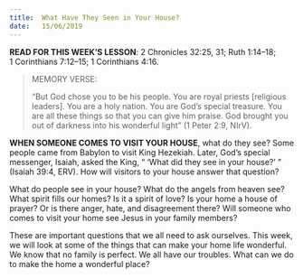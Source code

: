 ```yaml
---
title:  What Have They Seen in Your House?
date:   15/06/2019
---
```




**READ FOR THIS WEEK’S LESSON**: 2 Chronicles 32:25, 31; Ruth 1:14–18; 1 Corinthians 7:12–15; 1 Corinthians 4:16.

><p>MEMORY VERSE:</p>
> “But God chose you to be his people. You are royal priests [religious leaders]. You are a holy nation. You are God’s special treasure. You are all these things so that you can give him praise. God brought you out of darkness into his wonderful light” (1 Peter 2:9, NIrV).

**WHEN SOMEONE COMES TO VISIT YOUR HOUSE**, what do they see? Some people came from Babylon to visit King Hezekiah. Later, God’s special messenger, Isaiah, asked the King, “ ‘What did they see in your house?’ ” (Isaiah 39:4, ERV). How will visitors to your house answer that question?

What do people see in your house? What do the angels from heaven see? What spirit fills our homes? Is it a spirit of love? Is your home a house of prayer? Or is there anger, hate, and disagreement there? Will someone who comes to visit your home see Jesus in your family members?

These are important questions that we all need to ask ourselves. This week, we will look at some of the things that can make your home life wonderful. We know that no family is perfect. We all have our troubles. What can we do to make the home a wonderful place?